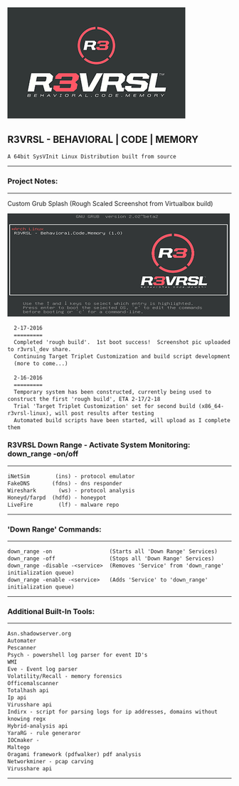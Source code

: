 ![alt text](https://github.com/InterGenOS/r3vrsl_dev/blob/master/R3VRSL-logo-reverse_400x250.png "R3VRSL")
---

## R3VRSL - BEHAVIORAL | CODE | MEMORY
    A 64bit SysVInit Linux Distribution built from source

---

### Project Notes:
---
  Custom Grub Splash (Rough Scaled Screenshot from Virtualbox build)


  ![alt text](https://github.com/InterGenOS/r3vrsl_dev/blob/master/CustomGrub_Screenshot_500x232.png "R3VRSL")


```
  2-17-2016
  =========
  Completed 'rough build'.  1st boot success!  Screenshot pic uploaded to r3vrsl_dev share.
  Continuing Target Triplet Customization and build script development
  (more to come...)

  2-16-2016
  =========
  Temporary system has been constructed, currently being used to construct the first 'rough build', ETA 2-17/2-18
  Trial 'Target Triplet Customization' set for second build (x86_64-r3vrsl-linux), will post results after testing
  Automated build scripts have been started, will upload as I complete them

```


### R3VRSL Down Range - Activate System Monitoring:  down_range -on/off
---
    iNetSim        (ins) - protocol emulator
    FakeDNS       (fdns) - dns responder
    Wireshark       (ws) - protocol analysis
    Honeyd/farpd  (hdfd) - honeypot
    LiveFire        (lf) - malware repo
---

### 'Down Range' Commands:
---
    down_range -on                  (Starts all 'Down Range' Services)
    down_range -off                 (Stops all 'Down Range' Services)
    down_range -disable -<service>  (Removes 'Service' from 'down_range' initialization queue)
    down_range -enable -<service>   (Adds 'Service' to 'down_range' initialization queue)
---

### Additional Built-In Tools:
---
    Asn.shadowserver.org
    Automater
    Pescanner
    Psych - powershell log parser for event ID's
    WMI
    Eve - Event log parser
    Volatility/Recall - memory forensics
    Officemalscanner
    Totalhash api
    Ip api
    Virusshare api
    Indirx - script for parsing logs for ip addresses, domains without knowing regx
    Hybrid-analysis api
    YaraRG - rule generaror
    IOCmaker -
    Maltego
    Oragami framework (pdfwalker) pdf analysis
    Networkminer - pcap carving
    Virusshare api
---
